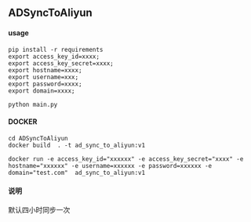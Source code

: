 ## ADSyncToAliyun

#### usage

```shell
pip install -r requirements 
export access_key_id=xxxx; 
export access_key_secret=xxxx; 
export hostname=xxxx; 
export username=xxx;
export password=xxxx;
export domain=xxxx;

python main.py
```

#### DOCKER 

```shell
cd ADSyncToAliyun
docker build  . -t ad_sync_to_aliyun:v1

docker run -e access_key_id="xxxxxx" -e access_key_secret="xxxx" -e hostname="xxxxxx" -e username=xxxxxx -e password=xxxxxx -e domain="test.com"  ad_sync_to_aliyun:v1
```

#### 说明

默认四小时同步一次
